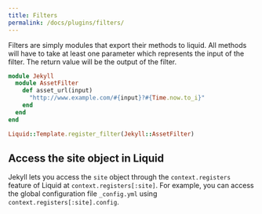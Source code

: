 ```yaml
---
title: Filters
permalink: /docs/plugins/filters/
---
```


Filters are simply modules that export their methods to liquid.
All methods will have to take at least one parameter which represents the input
of the filter. The return value will be the output of the filter.

```ruby
module Jekyll
  module AssetFilter
    def asset_url(input)
      "http://www.example.com/#{input}?#{Time.now.to_i}"
    end
  end
end

Liquid::Template.register_filter(Jekyll::AssetFilter)
```

## Access the site object in Liquid

Jekyll lets you access the `site` object through the
`context.registers` feature of Liquid at `context.registers[:site]`. For example, you can
access the global configuration file `_config.yml` using
`context.registers[:site].config`.
